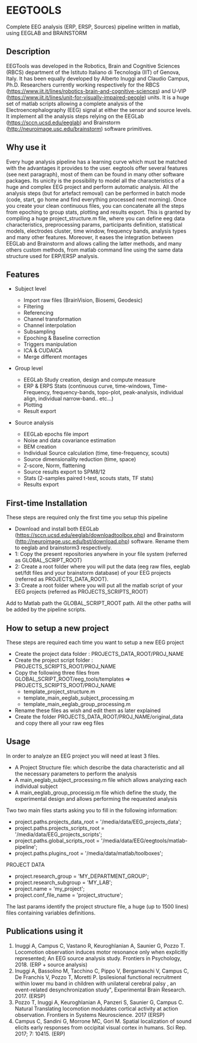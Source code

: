 # EEGTOOLS
Complete EEG analysis (ERP, ERSP, Sources) pipeline written in matlab, using EEGLAB and BRAINSTORM

## Description

EEGTools was developed in the Robotics, Brain and Cognitive Sciences (RBCS) department of the Istituto Italiano di Tecnologia (IIT) of Genova, Italy.
It has been equally developed by Alberto Inuggi and Claudio Campus, Ph.D. Researchers currently working respectively for the RBCS (https://www.iit.it/lines/robotics-brain-and-cognitive-sciences) and U-VIP (https://www.iit.it/lines/unit-for-visually-impaired-people) units.
It is a huge set of matlab scripts allowing a complete analysis of the Electroencephalography (EEG) signal at either the sensor and source levels.
It implement all the analysis steps relying on the EEGLab (https://sccn.ucsd.edu/eeglab) and Brainstorm (http://neuroimage.usc.edu/brainstorm) software primitives.

## Why use it

Every huge analysis pipeline has a learning curve which must be matched with the advantages it provides to the user.
eegtools offer several features (see next paragraph), most of them can be found in many other software packages. Its unicity is the possibility to model all the characteristics of a huge and complex EEG project and perform automatic analysis. All the analysis steps (but for artefact removal) can be performed in batch mode (code, start, go home and find everything processed next morning). Once you create your clean continuous files, you can concatenate all the steps from epoching to group stats, plotting and results export. This is granted by compiling a huge project_structure.m file, where you can define eeg data characteristics, preprocessing params, participants definition, statistical models, electrodes cluster, time window, frequency bands, analysis types and many other features.
Moreover, it eases the integration between EEGLab and Brainstorm and allows calling the latter methods, and many others custom methods, from matlab command line using the same data structure used for ERP/ERSP analysis.

## Features

* Subject level
  * Import raw files (BrainVision, Biosemi, Geodesic)
  * Filtering
  * Referencing
  * Channel transformation
  * Channel interpolation
  * Subsampling
  * Epoching & Baseline correction
  * Triggers manipulation
  * ICA & CUDAICA
  * Merge different montages
  
* Group level
  * EEGLab Study creation, design and compute measure
  * ERP & ERPS Stats (continuous curve, time-windows, Time-Frequency, frequency-bands, topo-plot, peak-analysis, individual align, individual narrow-band.. etc...)
  * Plotting
  * Result export

* Source analysis
  * EEGLab epochs file import
  * Noise and data covariance estimation
  * BEM creation
  * Individual Source calculation (time, time-frequency, scouts)
  * Source dimensionality reduction (time, space)
  * Z-score, Norm, flattening
  * Source results export to SPM8/12
  * Stats (2-samples paired t-test, scouts stats, TF stats)
  * Results export
  
## First-time Installation

These steps are required only the first time you setup this pipeline
* Download and install both EEGLab (https://sccn.ucsd.edu/eeglab/downloadtoolbox.php) and Brainstorm (http://neuroimage.usc.edu/bst/download.php) software. Rename them to eeglab and brainstorm3 respectively.
* 1: Copy the present repositories anywhere in your file system (referred as GLOBAL_SCRIPT_ROOT) 
* 2: Create a root folder where you will put the data (eeg raw files, eeglab set/fdt files and your brainstorm database) of your EEG projects (referred as PROJECTS_DATA_ROOT).
* 3: Create a root folder where you will put all the matlab script of your EEG projects (referred as PROJECTS_SCRIPTS_ROOT)

Add to Matlab path the GLOBAL_SCRIPT_ROOT path. All the other paths will be added by the pipeline scripts.  

## How to setup a new project

These steps are required each time you want to setup a new EEG project
* Create the project data folder   :  PROJECTS_DATA_ROOT/PROJ_NAME
* Create the project script folder :  PROJECTS_SCRIPTS_ROOT/PROJ_NAME
* Copy the following three files from GLOBAL_SCRIPT_ROOT/eeg_tools/templates => PROJECTS_SCRIPTS_ROOT/PROJ_NAME
  * template_project_structure.m
  * template_main_eeglab_subject_processing.m
  * template_main_eeglab_group_processing.m
* Rename these files as wish and edit them as later explained
* Create the folder PROJECTS_DATA_ROOT/PROJ_NAME/original_data and copy there all your raw eeg files

## Usage

In order to analyze an EEG project you will need at least 3 files. 
* A Project Structure file: which describe the data characteristic and all the necessary parameters to perform the analysis
* A main_eeglab_subject_processing.m file which allows analyzing each individual subject
* A main_eeglab_group_processig.m file which define the study, the experimental design and allows performing the requested analysis

Two two main files starts asking you to fill in the following information:

* project.paths.projects_data_root    = '/media/data/EEG_projects_data';
* project.paths.projects_scripts_root = '/media/data/EEG_projects_scripts';
* project.paths.global_scripts_root   = '/media/data/EEG/eegtools/matlab-pipeline';
* project.paths.plugins_root          = '/media/data/matlab/toolboxes';

PROJECT DATA 

* project.research_group      = 'MY_DEPARTMENT_GROUP';
* project.research_subgroup   = 'MY_LAB';
* project.name                = 'my_project';
* project.conf_file_name      = 'project_structure'; 

The last params identify the project structure file, a huge (up to 1500 lines) files containing variables definitions.

## Publications using it

1. Inuggi A, Campus C, Vastano R, Keuroghlanian A, Saunier G, Pozzo T.  Locomotion observation induces motor resonance only when explicitly represented; An EEG source analysis study. Frontiers in Psychology, 2018.    (ERP + source analysis)
2. Inuggi A, Bassolino M, Tacchino C, Pippo V, Bergamaschi V, Campus C, De Franchis V, Pozzo T, Moretti P. Ipsilesional functional recruitment within lower mu band in children with unilateral cerebral palsy , an event-related desynchronization study", Experimental Brain Research. 2017.                             (ERSP)
3. Pozzo T, Inuggi A, Keuroghlanian A, Panzeri S, Saunier G, Campus C. Natural Translating locomotion modulates cortical activity at action observation. Frontiers in Systems Neuroscience. 2017  (ERSP)
4. Campus C, Sandini G, Morrone MC, Gori M. Spatial localization of sound elicits early responses from occipital visual cortex in humans. Sci Rep. 2017; 7: 10415.       (ERP)
